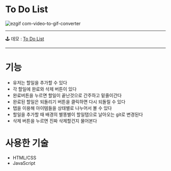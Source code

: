 # To Do List

![ezgif com-video-to-gif-converter](https://github.com/SpringDream0406/noonaToDo/assets/150095756/32423a85-551d-4998-a16b-43e13533c9ee)
<hr>

🕹️ 데모 : [To Do List](https://noonatodo.netlify.app/)
<hr>


# 기능
- 유저는 할일을 추가할 수 있다
- 각 할일에 완료와 삭제 버튼이 있다
- 완료버튼을 누르면 할일이 끝난것으로 간주하고 밑줄이간다
- 완료된 할일은 되돌리기 버튼을 클릭하면 다시 되돌릴 수 있다
- 탭을 이용해 아이템들을 상태별로 나누어서 볼 수 있다
- 할일을 추가할 때 배경의 별똥별이 할일탭으로 날아오는 git로 변경된다
- 삭제 버튼을 누르면 진짜 삭제할건지 물어본다
  
# 사용한 기술
- HTML/CSS
- JavaScript
